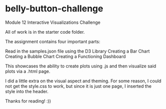 # belly-button-challenge
Module 12 Interactive Visualizations Challenge

All of work is in the starter code folder.

The assignment contains four important parts:

Read in the samples.json file using the D3 Library
Creating a Bar Chart
Creating a Bubble Chart
Creating a Functioning Dashboard

This showcases the ability to create plots using .js and then visualize said plots via a .html page.

I did a little extra on the visual aspect and theming. For some reason, I could not get the style.css to work, but since it is just one page, I inserted the style into the header.

Thanks for reading! :))
